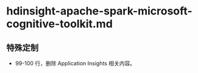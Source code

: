 # hdinsight-apache-spark-microsoft-cognitive-toolkit.md

## 特殊定制

* 99-100 行，删除 Application Insights 相关内容。